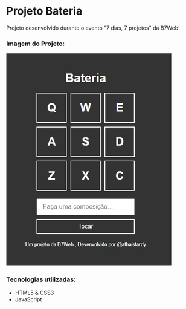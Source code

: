 # Projeto Bateria

Projeto desenvolvido durante o evento "7 dias, 7 projetos" da B7Web!

### Imagem do Projeto:

![drum](https://github.com/athaistardy/drums/blob/master/assets/img/imgProject.JPG)


### Tecnologias utilizadas:
* HTML5 & CSS3
* JavaScript

